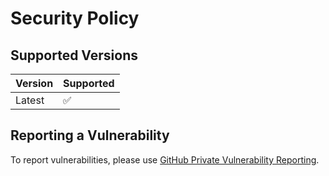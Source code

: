 # Security Policy

## Supported Versions

| Version | Supported          |
|---------|--------------------|
| Latest  | :white_check_mark: |

## Reporting a Vulnerability

To report vulnerabilities, please use [GitHub Private Vulnerability Reporting](https://github.com/Erb3/TenebraStake/security).
